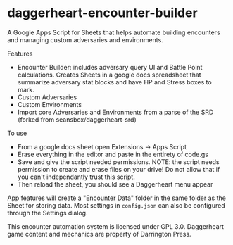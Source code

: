 # daggerheart-encounter-builder
A Google Apps Script for Sheets that helps automate building encounters and managing custom adversaries and environments.

Features
* Encounter Builder: includes adversary query UI and Battle Point calculations. Creates Sheets in a google docs spreadsheet that summarize adversary stat blocks and have HP and Stress boxes to mark.
* Custom Adversaries
* Custom Environments
* Import core Adversaries and Environments from a parse of the SRD (forked from seansbox/daggerheart-srd)

To use
* From a google docs sheet open Extensions -> Apps Script
* Erase everything in the editor and paste in the entirety of code.gs
* Save and give the script needed permissions. NOTE: the script needs permission to create and erase files on your drive! Do not allow that if you can't independantly trust this script.
* Then reload the sheet, you should see a Daggerheart menu appear

App features will create a "Encounter Data" folder in the same folder as the Sheet for storing data. Most settings in `config.json` can also be configured through the Settings dialog.

This encounter automation system is licensed under GPL 3.0.
Daggerheart game content and mechanics are property of Darrington Press.
